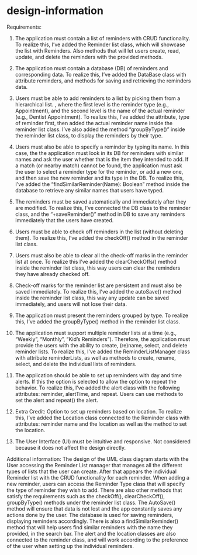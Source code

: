 # design-information

Requirements: 

1. The application must contain a list of reminders with CRUD functionality. To realize this, I’ve added the Reminder list class, which will showcase the list with Reminders. Also methods that will let users create, read, update, and delete the reminders with the provided methods.
 
2. The application must contain a database (DB) of reminders and corresponding data.  To realize this, I’ve added the DataBase class with attribute reminders, and methods for saving and retrieving the reminders data. 

3. Users must be able to add reminders to a list by picking them from a hierarchical list. ,
where the first level is the reminder type (e.g., Appointment), and the second level is the
name of the actual reminder (e.g., Dentist Appointment). To realize this, I’ve added the attribute, type of reminder first, then added the actual reminder name inside the reminder list class. I’ve also added the method “groupByType()” inside the reminder list class, to display the reminders by their type. 

4. Users must also be able to specify a reminder by typing its name. In this case, the
the application must look in its DB for reminders with similar names and ask the user
whether that is the item they intended to add. If a match (or nearby match) cannot be
found, the application must ask the user to select a reminder type for the reminder, or
add a new one, and then save the new reminder and its type in the DB. 
To realize this, I’ve added the “findSimilarReminder(Name): Boolean”  method inside the database to retrieve any similar names that users have typed. 

5. The reminders must be saved automatically and immediately after they are modified.
To realize this, I’ve connected the DB class to the reminder class, and the “+saveReminder()” method in DB to save any reminders immediately that the users have created.
 
6. Users must be able to check off reminders in the list (without deleting them).
To realize this, I’ve added the checkOff() method in the reminder list class. 

7. Users must also be able to clear all the check-off marks in the reminder list at once.
To realize this I’ve added the clearCheckOffs() method inside the reminder list class, this way users can clear the reminders they have already checked off. 

8. Check-off marks for the reminder list are persistent and must also be saved immediately.
To realize this, I’ve added the autoSave() method inside the reminder list class, this way any update can be saved immediately, and users will not lose their data.
 
9. The application must present the reminders grouped by type. To realize this, I’ve added the groupByType() method in the reminder list class. 

10. The application must support multiple reminder lists at a time (e.g., “Weekly”, “Monthly”,
“Kid’s Reminders”). Therefore, the application must provide the users with the ability to
create, (re)name, select, and delete reminder lists.
To realize this, I’ve added the ReminderListManager class with attribute reminderLists, as well as methods to create, rename, select, and delete the individual lists of reminders. 

11. The application should be able to set up reminders with day and time alerts. If this
the option is selected to allow the option to repeat the behavior.
To realize this, I’ve added the alert class with the following attributes:  reminder, alertTime, and repeat. Users can use methods to set the alert and repeat() the alert. 

12. Extra Credit: Option to set up reminders based on location.
To realize this, I’ve added the Location class connected to the Reminder class with attributes: reminder name and the location as well as the method to set the location.
 
13. The User Interface (UI) must be intuitive and responsive. Not considered because it does not affect the design directly.

Additional information: 
The design of the UML class diagram starts with the User accessing the Reminder List manager that manages all the different types of lists that the user can create. After that appears the individual Reminder list with the CRUD functionality for each reminder. When adding a new reminder, users can access the Reminder Type class that will specify the type of reminder they wish to add. There are also other methods that satisfy the requirements such as the checkOff(), clearCheckOff(), groupByType() methods under the reminder list class. The AutoSave() method will ensure that data is not lost and the app constantly saves any actions done by the user. The database is used for saving reminders, displaying reminders accordingly. There is also a findSimilarReminder() method that will help users find similar reminders with the name they provided, in the search bar. The alert and the location classes are also connected to the reminder class, and will work according to the preference of the user when setting up the individual reminders. 
